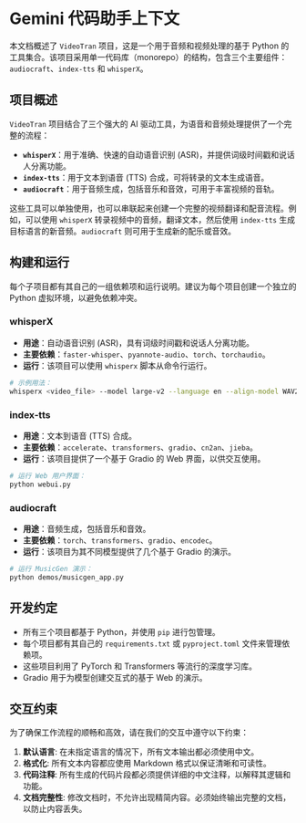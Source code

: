 # Gemini 代码助手上下文

本文档概述了 `VideoTran` 项目，这是一个用于音频和视频处理的基于 Python 的工具集合。该项目采用单一代码库（monorepo）的结构，包含三个主要组件：`audiocraft`、`index-tts` 和 `whisperX`。

## 项目概述

`VideoTran` 项目结合了三个强大的 AI 驱动工具，为语音和音频处理提供了一个完整的流程：

*   **`whisperX`**：用于准确、快速的自动语音识别 (ASR)，并提供词级时间戳和说话人分离功能。
*   **`index-tts`**：用于文本到语音 (TTS) 合成，可将转录的文本生成语音。
*   **`audiocraft`**：用于音频生成，包括音乐和音效，可用于丰富视频的音轨。

这些工具可以单独使用，也可以串联起来创建一个完整的视频翻译和配音流程。例如，可以使用 `whisperX` 转录视频中的音频，翻译文本，然后使用 `index-tts` 生成目标语言的新音频。`audiocraft` 则可用于生成新的配乐或音效。

## 构建和运行

每个子项目都有其自己的一组依赖项和运行说明。建议为每个项目创建一个独立的 Python 虚拟环境，以避免依赖冲突。

### whisperX

*   **用途**：自动语音识别 (ASR)，具有词级时间戳和说话人分离功能。
*   **主要依赖**：`faster-whisper`、`pyannote-audio`、`torch`、`torchaudio`。
*   **运行**：该项目可以使用 `whisperx` 脚本从命令行运行。

```bash
# 示例用法：
whisperx <video_file> --model large-v2 --language en --align-model WAV2VEC2_ASR_LARGE_LV60K_960H --diarize
```

### index-tts

*   **用途**：文本到语音 (TTS) 合成。
*   **主要依赖**：`accelerate`、`transformers`、`gradio`、`cn2an`、`jieba`。
*   **运行**：该项目提供了一个基于 Gradio 的 Web 界面，以供交互使用。

```bash
# 运行 Web 用户界面：
python webui.py
```

### audiocraft

*   **用途**：音频生成，包括音乐和音效。
*   **主要依赖**：`torch`、`transformers`、`gradio`、`encodec`。
*   **运行**：该项目为其不同模型提供了几个基于 Gradio 的演示。

```bash
# 运行 MusicGen 演示：
python demos/musicgen_app.py
```

## 开发约定

*   所有三个项目都基于 Python，并使用 `pip` 进行包管理。
*   每个项目都有其自己的 `requirements.txt` 或 `pyproject.toml` 文件来管理依赖项。
*   这些项目利用了 PyTorch 和 Transformers 等流行的深度学习库。
*   Gradio 用于为模型创建交互式的基于 Web 的演示。

## 交互约束

为了确保工作流程的顺畅和高效，请在我们的交互中遵守以下约束：

1.  **默认语言**: 在未指定语言的情况下，所有文本输出都必须使用中文。
2.  **格式化**: 所有文本内容都应使用 Markdown 格式以保证清晰和可读性。
3.  **代码注释**: 所有生成的代码片段都必须提供详细的中文注释，以解释其逻辑和功能。
4.  **文档完整性**: 修改文档时，不允许出现精简内容。必须始终输出完整的文档，以防止内容丢失。
